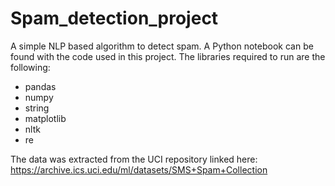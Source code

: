 # Spam_detection_project
 A simple NLP based algorithm to detect spam.
 A Python notebook can be found with the code used in this project. The libraries required to run are the following:
-	pandas 
-	numpy 
-	string
-	matplotlib
-	nltk
-	re 

 The data was extracted from the UCI repository linked here:
 https://archive.ics.uci.edu/ml/datasets/SMS+Spam+Collection

